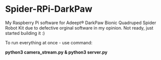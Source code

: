 # Spider-RPi-DarkPaw

My Raspberry Pi software for Adeept® DarkPaw Bionic Quadruped Spider Robot Kit due to defective orginal software in my opinion.
Not ready, just started building it :)


To run everything at once - use command:

**python3 camera_stream.py & python3 server.py**
